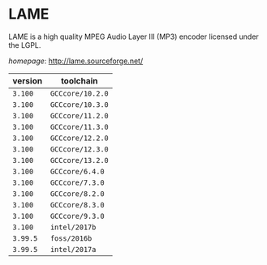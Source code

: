 # LAME

LAME is a high quality MPEG Audio Layer III (MP3) encoder licensed under the LGPL.

*homepage*: <http://lame.sourceforge.net/>

version | toolchain
--------|----------
``3.100`` | ``GCCcore/10.2.0``
``3.100`` | ``GCCcore/10.3.0``
``3.100`` | ``GCCcore/11.2.0``
``3.100`` | ``GCCcore/11.3.0``
``3.100`` | ``GCCcore/12.2.0``
``3.100`` | ``GCCcore/12.3.0``
``3.100`` | ``GCCcore/13.2.0``
``3.100`` | ``GCCcore/6.4.0``
``3.100`` | ``GCCcore/7.3.0``
``3.100`` | ``GCCcore/8.2.0``
``3.100`` | ``GCCcore/8.3.0``
``3.100`` | ``GCCcore/9.3.0``
``3.100`` | ``intel/2017b``
``3.99.5`` | ``foss/2016b``
``3.99.5`` | ``intel/2017a``
